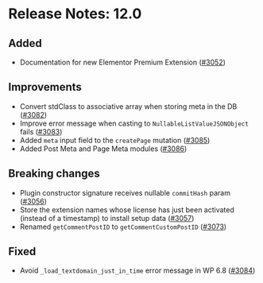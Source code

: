 # Release Notes: 12.0

## Added

- Documentation for new Elementor Premium Extension ([#3052](https://github.com/GatoGraphQL/GatoGraphQL/pull/3052))

## Improvements

- Convert stdClass to associative array when storing meta in the DB ([#3082](https://github.com/GatoGraphQL/GatoGraphQL/pull/3082))
- Improve error message when casting to `NullableListValueJSONObject` fails ([#3083](https://github.com/GatoGraphQL/GatoGraphQL/pull/3083))
- Added `meta` input field to the `createPage` mutation ([#3085](https://github.com/GatoGraphQL/GatoGraphQL/pull/3085))
- Added Post Meta and Page Meta modules ([#3086](https://github.com/GatoGraphQL/GatoGraphQL/pull/3086))

## Breaking changes

- Plugin constructor signature receives nullable `commitHash` param ([#3056](https://github.com/GatoGraphQL/GatoGraphQL/pull/3056))
- Store the extension names whose license has just been activated (instead of a timestamp) to install setup data ([#3057](https://github.com/GatoGraphQL/GatoGraphQL/pull/3057))
- Renamed `getCommentPostID` to `getCommentCustomPostID` ([#3073](https://github.com/GatoGraphQL/GatoGraphQL/pull/3073))

## Fixed

- Avoid `_load_textdomain_just_in_time` error message in WP 6.8 ([#3084](https://github.com/GatoGraphQL/GatoGraphQL/pull/3084))

